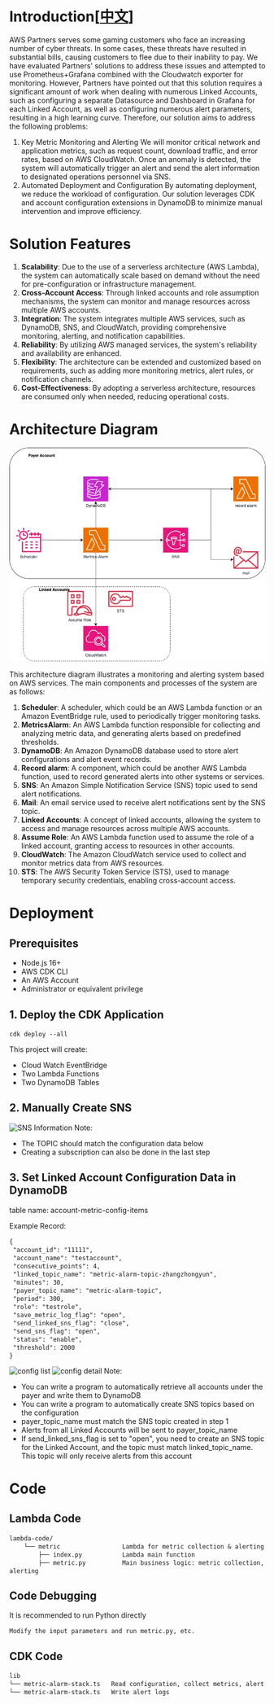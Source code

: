 # Introduction[[中文](README_cn.md)]

AWS Partners serves some gaming customers who face an increasing number of cyber threats. In some cases, these threats have resulted in substantial bills, causing customers to flee due to their inability to pay. We have evaluated Partners' solutions to address these issues and attempted to use Prometheus+Grafana combined with the Cloudwatch exporter for monitoring. However, Partners have pointed out that this solution requires a significant amount of work when dealing with numerous Linked Accounts, such as configuring a separate Datasource and Dashboard in Grafana for each Linked Account, as well as configuring numerous alert parameters, resulting in a high learning curve. Therefore, our solution aims to address the following problems:

1. Key Metric Monitoring and Alerting
   We will monitor critical network and application metrics, such as request count, download traffic, and error rates, based on AWS CloudWatch. Once an anomaly is detected, the system will automatically trigger an alert and send the alert information to designated operations personnel via SNS.
2. Automated Deployment and Configuration
   By automating deployment, we reduce the workload of configuration. Our solution leverages CDK and account configuration extensions in DynamoDB to minimize manual intervention and improve efficiency.

# Solution Features

1. **Scalability**: Due to the use of a serverless architecture (AWS Lambda), the system can automatically scale based on demand without the need for pre-configuration or infrastructure management.
2. **Cross-Account Access**: Through linked accounts and role assumption mechanisms, the system can monitor and manage resources across multiple AWS accounts.
3. **Integration**: The system integrates multiple AWS services, such as DynamoDB, SNS, and CloudWatch, providing comprehensive monitoring, alerting, and notification capabilities.
4. **Reliability**: By utilizing AWS managed services, the system's reliability and availability are enhanced.
5. **Flexibility**: The architecture can be extended and customized based on requirements, such as adding more monitoring metrics, alert rules, or notification channels.
6. **Cost-Effectiveness**: By adopting a serverless architecture, resources are consumed only when needed, reducing operational costs.

# Architecture Diagram

![Architecture](docs/images/architecture.jpg)

This architecture diagram illustrates a monitoring and alerting system based on AWS services. The main components and processes of the system are as follows:

1. **Scheduler**: A scheduler, which could be an AWS Lambda function or an Amazon EventBridge rule, used to periodically trigger monitoring tasks.
2. **MetricsAlarm**: An AWS Lambda function responsible for collecting and analyzing metric data, and generating alerts based on predefined thresholds.
3. **DynamoDB**: An Amazon DynamoDB database used to store alert configurations and alert event records.
4. **Record alarm**: A component, which could be another AWS Lambda function, used to record generated alerts into other systems or services.
5. **SNS**: An Amazon Simple Notification Service (SNS) topic used to send alert notifications.
6. **Mail**: An email service used to receive alert notifications sent by the SNS topic.
7. **Linked Accounts**: A concept of linked accounts, allowing the system to access and manage resources across multiple AWS accounts.
8. **Assume Role**: An AWS Lambda function used to assume the role of a linked account, granting access to resources in other accounts.
9. **CloudWatch**: The Amazon CloudWatch service used to collect and monitor metrics data from AWS resources.
10. **STS**: The AWS Security Token Service (STS), used to manage temporary security credentials, enabling cross-account access.

# Deployment

## Prerequisites

* Node.js 16+
* AWS CDK CLI
* An AWS Account
* Administrator or equivalent privilege

## 1. Deploy the CDK Application

```
cdk deploy --all
```

This project will create:

* Cloud Watch EventBridge
* Two Lambda Functions
* Two DynamoDB Tables

## 2. Manually Create SNS

![SNS Information](docs/images/sns_detail.png)
Note:

- The TOPIC should match the configuration data below
- Creating a subscription can also be done in the last step

## 3. Set Linked Account Configuration Data in DynamoDB

table name: account-metric-config-items

Example Record:

```
{
 "account_id": "11111",
 "account_name": "testaccount",
 "consecutive_points": 4,
 "linked_topic_name": "metric-alarm-topic-zhangzhongyun",
 "minutes": 30,
 "payer_topic_name": "metric-alarm-topic",
 "period": 300,
 "role": "testrole",
 "save_metric_log_flag": "open",
 "send_linked_sns_flag": "close",
 "send_sns_flag": "open",
 "status": "enable",
 "threshold": 2000
}
```

![config list](docs/images/config_list.png)
![config detail](docs/images/config_detail.png)
Note:

- You can write a program to automatically retrieve all accounts under the payer and write them to DynamoDB
- You can write a program to automatically create SNS topics based on the configuration
- payer_topic_name must match the SNS topic created in step 1
- Alerts from all Linked Accounts will be sent to payer_topic_name
- If send_linked_sns_flag is set to "open", you need to create an SNS topic for the Linked Account, and the topic must match linked_topic_name. This topic will only receive alerts from this account

# Code

## Lambda Code

```
lambda-code/
    └── metric                 Lambda for metric collection & alerting
        ├── index.py           Lambda main function
        ├── metric.py          Main business logic: metric collection, alerting
```

## Code Debugging

It is recommended to run Python directly

```
Modify the input parameters and run metric.py, etc.
```

## CDK Code

```
lib
└── metric-alarm-stack.ts   Read configuration, collect metrics, alert
└── metric-alarm-stack.ts   Write alert logs
```
